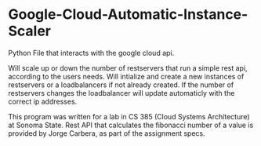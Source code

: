 # Google-Cloud-Automatic-Instance-Scaler
Python File that interacts with the google cloud api.

Will scale up or down the number of restservers that run a simple rest api, according to the users needs. 
Will intialize and create a new instances of restservers or a loadbalancers if not already created.
If the number of restservers changes the loadbalancer will update automaticly with the correct ip addresses.

This program was written for a lab in CS 385 (Cloud Systems Architecture) at Sonoma State. 
Rest API that calculates the fibonacci number of a value is provided by Jorge Carbera, as part of the assignment specs.










